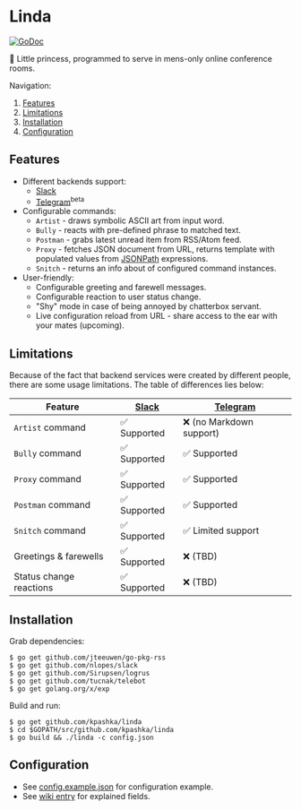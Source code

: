 # Linda

[![GoDoc](https://godoc.org/github.com/kpashka/linda?status.svg)](https://godoc.org/github.com/kpashka/linda)

:princess: Little princess, programmed to serve in mens-only online conference rooms.

Navigation:

1. [Features](#features)
1. [Limitations](#limitations)
1. [Installation](#installation)
1. [Configuration](#configuration)

## Features

* Different backends support:
	* [Slack](https://api.slack.com/bot-users)
	* [Telegram](https://core.telegram.org/bots)<sup>beta</sup> 
* Configurable commands:
	* `Artist` - draws symbolic ASCII art from input word.
	* `Bully` - reacts with pre-defined phrase to matched text.
	* `Postman` - grabs latest unread item from RSS/Atom feed.
	* `Proxy` - fetches JSON document from URL, returns template with populated values from [JSONPath](https://github.com/NodePrime/jsonpath#path-syntax) expressions.
	* `Snitch` - returns an info about of configured command instances.
* User-friendly:
	* Configurable greeting and farewell messages.
	* Configurable reaction to user status change.
	* "Shy" mode in case of being annoyed by chatterbox servant.
	* Live configuration reload from URL - share access to the ear with your mates (upcoming).

## Limitations

Because of the fact that backend services were created by different people, there are some usage limitations. The table of differences lies below:

| Feature                 | [Slack](https://api.slack.com/bot-users) | [Telegram](https://core.telegram.org/bots) |
| ----------------------- | ---------------------------------------- | ------------------------------------------ |
| `Artist` command        | :white_check_mark: Supported             | :x: (no Markdown support)                  |
| `Bully` command         | :white_check_mark: Supported             | :white_check_mark: Supported               |
| `Proxy` command         | :white_check_mark: Supported             | :white_check_mark: Supported               |
| `Postman` command       | :white_check_mark: Supported             | :white_check_mark: Supported               |
| `Snitch` command        | :white_check_mark: Supported             | :white_check_mark: Limited support         |
| Greetings & farewells   | :white_check_mark: Supported             | :x: (TBD)                                  |
| Status change reactions | :white_check_mark: Supported             | :x: (TBD)                                  |

## Installation

Grab dependencies:

	$ go get github.com/jteeuwen/go-pkg-rss
	$ go get github.com/nlopes/slack
	$ go get github.com/Sirupsen/logrus
	$ go get github.com/tucnak/telebot
	$ go get golang.org/x/exp

Build and run:

	$ go get github.com/kpashka/linda
	$ cd $GOPATH/src/github.com/kpashka/linda
	$ go build && ./linda -c config.json

## Configuration

* See [config.example.json](config.example.json) for configuration example.
* See [wiki entry](https://github.com/kpashka/linda/wiki/Configuration) for explained fields.